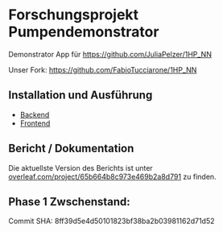# Forschungsprojekt Pumpendemonstrator

Demonstrator App für https://github.com/JuliaPelzer/1HP_NN

Unser Fork: https://github.com/FabioTucciarone/1HP_NN

## Installation und Ausführung
- [Backend](demonstrator_backend)
- [Frontend](demonstrator_app)

## Bericht / Dokumentation

Die aktuellste Version des Berichts ist unter [overleaf.com/project/65b664b8c973e469b2a8d791](https://www.overleaf.com/read/hsnfdjxddxxf#3cba3a) zu finden.

## Phase 1 Zwschenstand:

Commit SHA: 8ff39d5e4d50101823bf38ba2b03981162d71d52
